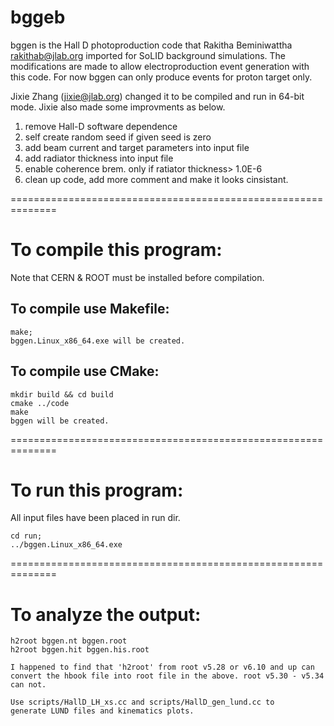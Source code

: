 # bggeb
bggen is the Hall D photoproduction code that Rakitha Beminiwattha <rakithab@jlab.org> imported for 
SoLID background simulations. The modifications are made to allow electroproduction event generation 
with this code. For now bggen can only produce events for proton target only.

Jixie Zhang (jixie@jlab.org) changed it to be compiled and run in 64-bit mode. Jixie also made
some improvments as below.

1) remove Hall-D software dependence
2) self create random seed if given seed is zero
3) add beam current and target parameters into input file
4) add radiator thickness into input file
5) enable coherence brem. only if ratiator thickness> 1.0E-6
6) clean up code, add more comment and make it looks cinsistant.

==============================================================
# To compile this program:

Note that CERN & ROOT must be installed before compilation.

## To compile use Makefile:

    make;
    bggen.Linux_x86_64.exe will be created.

## To compile use CMake:

    mkdir build && cd build
    cmake ../code
    make
    bggen will be created.
    
==============================================================

# To run this program:

All input files have been placed in run dir.

    cd run;
    ../bggen.Linux_x86_64.exe 

==============================================================

# To analyze the output:

    h2root bggen.nt bggen.root
    h2root bggen.hit bggen.his.root

    I happened to find that 'h2root' from root v5.28 or v6.10 and up can
    convert the hbook file into root file in the above. root v5.30 - v5.34
    can not.
     
    Use scripts/HallD_LH_xs.cc and scripts/HallD_gen_lund.cc to
    generate LUND files and kinematics plots.

    
